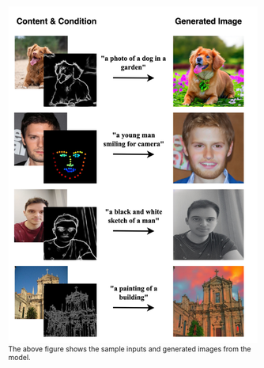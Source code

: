 ![alt text](https://github.com/SuhasHegde25/SubjectNet/blob/main/R_Cover_New%20(1).jpeg)
The above figure shows the sample inputs and generated images from the model.
